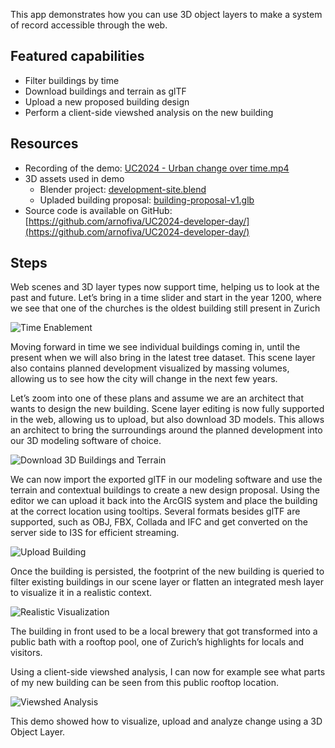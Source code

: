 This app demonstrates how you can use 3D object layers to make a system of record accessible through the web.

## Featured capabilities

- Filter buildings by time
- Download buildings and terrain as glTF
- Upload a new proposed building design
- Perform a client-side viewshed analysis on the new building

## Resources

- Recording of the demo: [UC2024 - Urban change over time.mp4](https://esriis-my.sharepoint.com/:v:/g/personal/arno9993_esri_com/Ec3BCTicweJIqinwY6XfcFABuDE1JKPbVj5aqvVEWxFy-g)
- 3D assets used in demo
  - Blender project: [development-site.blend](https://arnofiva.github.io/UC2024-developer-day/building-proposal-v1.glb)
  - Upladed building proposal: [building-proposal-v1.glb](https://arnofiva.github.io/UC2024-developer-day/building-proposal-v1.glb)
- Source code is available on GitHub: [https://github.com/arnofiva/UC2024-developer-day/](https://github.com/arnofiva/UC2024-developer-day/)

## Steps

Web scenes and 3D layer types now support time, helping us to look at the past and future. Let’s bring in a time slider and start in the year 1200, where we see that one of the churches is the oldest building still present in Zurich

![Time Enablement](https://www.arcgis.com/sharing/content/items/30bd624de45247dfa53320a8213729a4/resources/screenshots/01-time-enablement.png)

Moving forward in time we see individual buildings coming in, until the present when we will also bring in the latest tree dataset. This scene layer also contains planned development visualized by massing volumes, allowing us to see how the city will change in the next few years.

Let’s zoom into one of these plans and assume we are an architect that wants to design the new building. Scene layer editing is now fully supported in the web, allowing us to upload, but also download 3D models. This allows an architect to bring the surroundings around the planned development into our 3D modeling software of choice.

![Download 3D Buildings and Terrain](https://www.arcgis.com/sharing/content/items/30bd624de45247dfa53320a8213729a4/resources/screenshots/02-download-3d-data.png)

We can now import the exported glTF in our modeling software and use the terrain and contextual buildings to create a new design proposal. Using the editor we can upload it back into the ArcGIS system and place the building at the correct location using tooltips. Several formats besides glTF are supported, such as OBJ, FBX, Collada and IFC and get converted on the server side to I3S for efficient streaming.

![Upload Building](https://www.arcgis.com/sharing/content/items/30bd624de45247dfa53320a8213729a4/resources/screenshots/03-upload-building.png)

Once the building is persisted, the footprint of the new building is queried to filter existing buildings in our scene layer or flatten an integrated mesh layer to visualize it in a realistic context.

![Realistic Visualization](https://www.arcgis.com/sharing/content/items/30bd624de45247dfa53320a8213729a4/resources/screenshots/04-realistic-visualization.png)

The building in front used to be a local brewery that got transformed into a public bath with a rooftop pool, one of Zurich’s highlights for locals and visitors.

Using a client-side viewshed analysis, I can now for example see what parts of my new building can be seen from this public rooftop location.

![Viewshed Analysis](https://www.arcgis.com/sharing/content/items/30bd624de45247dfa53320a8213729a4/resources/screenshots/05-analysis.png)

This demo showed how to visualize, upload and analyze change using a 3D Object Layer.
